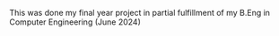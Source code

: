 This was done my final year project in partial fulfillment of my B.Eng in Computer Engineering (June 2024)
